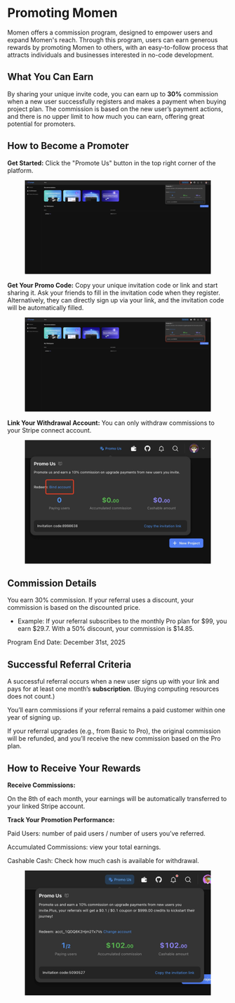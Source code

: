 # Promoting Momen

Momen offers a commission program, designed to empower users and expand Momen's reach. Through this program, users can earn generous rewards by promoting Momen to others, with an easy-to-follow process that attracts individuals and businesses interested in no-code development.

## What You Can Earn

By sharing your unique invite code, you can earn up to **30%** commission when a new user successfully registers and makes a payment when buying project plan. The commission is based on the new user’s payment actions, and there is no upper limit to how much you can earn, offering great potential for promoters.

## How to Become a Promoter

**Get Started:** Click the "Promote Us" button in the top right corner of the platform.

<figure><img src="../.gitbook/assets/promous1.jpeg" alt=""><figcaption></figcaption></figure>

**Get Your Promo Code:** Copy your unique invitation code or link and start sharing it. Ask your friends to fill in the invitation code when they register. Alternatively, they can directly sign up via your link, and the invitation code will be automatically filled.

<figure><img src="../.gitbook/assets/promous2.jpeg" alt=""><figcaption></figcaption></figure>

**Link Your Withdrawal Account:** You can only withdraw commissions to your Stripe connect account.

<figure><img src="../.gitbook/assets/promous3.jpeg" alt=""><figcaption></figcaption></figure>

## Commission Details

You earn 30% commission. If your referral uses a discount, your commission is based on the discounted price.

* Example: If your referral subscribes to the monthly Pro plan for $99, you earn $29.7. With a 50% discount, your commission is $14.85.

Program End Date: December 31st, 2025

## Successful Referral Criteria

A successful referral occurs when a new user signs up with your link and pays for at least one month’s **subscription**. (Buying computing resources does not count.)

You’ll earn commissions if your referral remains a paid customer within one year of signing up.

If your referral upgrades (e.g., from Basic to Pro), the original commission will be refunded, and you’ll receive the new commission based on the Pro plan.

## How to Receive Your Rewards

**Receive Commissions:**&#x20;

On the 8th of each month, your earnings will be automatically transferred to your linked Stripe account.

**Track Your Promotion Performance:**

Paid Users: number of paid users / number of users you’ve referred.

Accumulated Commissions: view your total earnings.

Cashable Cash: Check how much cash is available for withdrawal.

<figure><img src="../.gitbook/assets/promous4.jpeg" alt=""><figcaption></figcaption></figure>
